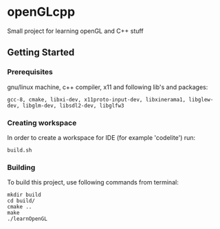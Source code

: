 # openGLcpp

Small project for learning openGL and C++ stuff

## Getting Started


### Prerequisites

gnu/linux machine, c++ compiler, x11 and following lib's and packages:

```
gcc-8, cmake, libxi-dev, x11proto-input-dev, libxinerama1, libglew-dev, libglm-dev, libsdl2-dev, libglfw3
```

### Creating workspace

In order to create a workspace for IDE (for example 'codelite') run:

```
build.sh
```

### Building

To build this project, use following commands from terminal:

```
mkdir build
cd build/
cmake ..
make
./learnOpenGL
```

